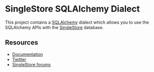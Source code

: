 # SingleStore SQLAlchemy Dialect

This project contains a [SQLAlchemy](https://sqlalchemy.org) dialect which allows
you to use the SQLAlchemy APIs with the [SingleStore](https://singlestore.com) database.

## Resources

* [Documentation](https://docs.singlestore.com)
* [Twitter](https://twitter.com/SingleStoreDevs)
* [SingleStore forums](https://www.singlestore.com/forum)
